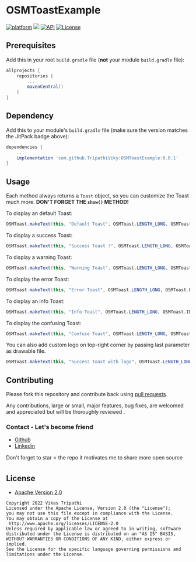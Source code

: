 # OSMToastExample
[![platform](https://img.shields.io/badge/platform-Android-yellow.svg)](https://www.android.com)
[![](https://jitpack.io/v/TripathiViky/OSMToastExample.svg)](https://jitpack.io/#TripathiViky/OSMToastExample)
[![API](https://img.shields.io/badge/API-15%2B-brightgreen.svg?style=plastic)](https://android-arsenal.com/api?level=15)
[![License](https://img.shields.io/badge/license-Apache%202-4EB1BA.svg?style=flat-square)](https://www.apache.org/licenses/LICENSE-2.0.html)

## Prerequisites

Add this in your root `build.gradle` file (**not** your module `build.gradle` file):

```gradle
allprojects {
	repositories {
		...
		mavenCentral()
	}
}
```

## Dependency

Add this to your module's `build.gradle` file (make sure the version matches the JitPack badge above):

```gradle
dependencies {
	...
	implementation 'com.github.TripathiViky:OSMToastExample:0.0.1'
}
```
## Usage

Each method always returns a `Toast` object, so you can customize the Toast much more. **DON'T FORGET THE `show()` METHOD!**

To display an default Toast:

``` java
OSMToast.makeText(this, "Default Toast", OSMToast.LENGTH_LONG, OSMToast.DEFAULT).show();
```
To display a success Toast:

``` java
OSMToast.makeText(this, "Success Toast !", OSMToast.LENGTH_LONG, OSMToast.SUCCESS).show();
```

To display a warning Toast:

``` java
OSMToast.makeText(this, "Warning Toast", OSMToast.LENGTH_LONG, OSMToast.WARNING).show();
```
To display the error Toast:

``` java
OSMToast.makeText(this, "Error Toast", OSMToast.LENGTH_LONG, OSMToast.ERROR).show();
```
To display an info Toast:

``` java
OSMToast.makeText(this, "Info Toast", OSMToast.LENGTH_LONG, OSMToast.INFO).show();
```
To display the confusing Toast:

``` java
OSMToast.makeText(this, "Confuse Toast", OSMToast.LENGTH_LONG, OSMToast.CONFUSING).show();
```
You can also add custom logo on top-right corner by passing last parameter as drawable file.
``` java
OSMToast.makeText(this, "Success Toast with logo", OSMToast.LENGTH_LONG, OSMToast.SUCCESS, R.drawable.logo).show();
```


## Contributing

Please fork this repository and contribute back using
[pull requests](https://github.com/TripathiViky/OSMToastExample/pulls).

Any contributions, large or small, major features, bug fixes, are welcomed and appreciated
but will be thoroughly reviewed .

### Contact - Let's become friend
- [Github](https://github.com/TripathiViky)
- [Linkedin](https://www.linkedin.com/in/vikas--tripathi/)

<p>
Don't forget to star ⭐ the repo it motivates me to share more open source
</p>


## License

* [Apache Version 2.0](http://www.apache.org/licenses/LICENSE-2.0.html)

```
Copyright 2022 Vikas Tripathi
Licensed under the Apache License, Version 2.0 (the "License");
you may not use this file except in compliance with the License.
You may obtain a copy of the License at
 http://www.apache.org/licenses/LICENSE-2.0
Unless required by applicable law or agreed to in writing, software
distributed under the License is distributed on an "AS IS" BASIS,
WITHOUT WARRANTIES OR CONDITIONS OF ANY KIND, either express or implied.
See the License for the specific language governing permissions and
limitations under the License.
